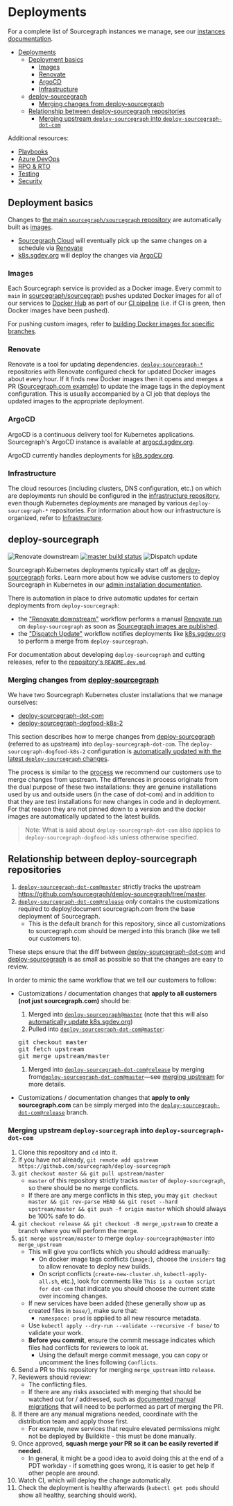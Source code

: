 # Deployments

For a complete list of Sourcegraph instances we manage, see our [instances documentation](instances.md).

- [Deployments](#deployments)
  - [Deployment basics](#deployment-basics)
    - [Images](#images)
    - [Renovate](#renovate)
    - [ArgoCD](#argocd)
    - [Infrastructure](#infrastructure)
  - [deploy-sourcegraph](#deploy-sourcegraph)
    - [Merging changes from deploy-sourcegraph](#merging-changes-from-deploy-sourcegraph)
  - [Relationship between deploy-sourcegraph repositories](#relationship-between-deploy-sourcegraph-repositories)
    - [Merging upstream `deploy-sourcegraph` into `deploy-sourcegraph-dot-com`](#merging-upstream-deploy-sourcegraph-into-deploy-sourcegraph-dot-com)

Additional resources:

- [Playbooks](./playbooks.md)
- [Azure DevOps](./azure_devops.md)
- [RPO & RTO](./rto_rpo.md)
- [Testing](./testing.md)
- [Security](./security.md)

## Deployment basics

Changes to [the main `sourcegraph/sourcegraph` repository](https://github.com/sourcegraph/sourcegraph) are automatically built as [images](#images).

- [Sourcegraph Cloud](instances.md#sourcegraph-com) will eventually pick up the same changes on a schedule via [Renovate](#renovate)
- [k8s.sgdev.org](instances.md#k8s-sgdev-org) will deploy the changes via [ArgoCD](#argocd)

### Images

Each Sourcegraph service is provided as a Docker image. Every commit to `main` in [sourcegraph/sourcegraph](https://github.com/sourcegraph/sourcegraph) pushes updated Docker images for all of our services to [Docker Hub](https://hub.docker.com/u/sourcegraph/) as part of our [CI pipeline](https://buildkite.com/sourcegraph/sourcegraph) (i.e. if CI is green, then Docker images have been pushed).

For pushing custom images, refer to [building Docker images for specific branches](#building-docker-images-for-a-specific-branch).

### Renovate

Renovate is a tool for updating dependencies. [`deploy-sourcegraph-*`](#deploy-sourcegraph) repositories with Renovate configured check for updated Docker images about every hour. If it finds new Docker images then it opens and merges a PR ([Sourcegraph.com example](https://github.com/sourcegraph/deploy-sourcegraph-dot-com/pulls?utf8=%E2%9C%93&q=is%3Apr+author%3Aapp%2Frenovate)) to update the image tags in the deployment configuration. This is usually accompanied by a CI job that deploys the updated images to the appropriate deployment.

### ArgoCD

ArgoCD is a continuous delivery tool for Kubernetes applications.
Sourcegraph's ArgoCD instance is available at [argocd.sgdev.org](https://argocd.sgdev.org/).

ArgoCD currently handles deployments for [k8s.sgdev.org](instances.md#k8s-sgdev-org).

### Infrastructure

The cloud resources (including clusters, DNS configuration, etc.) on which are deployments run should be configured in the [infrastructure repository](https://github.com/sourcegraph/infrastructure), even though Kubernetes deployments are managed by various `deploy-sourcegraph-*` repositories. For information about how our infrastructure is organized, refer to [Infrastructure](../../tools/infrastructure/index.md).

## deploy-sourcegraph

![Renovate downstream](https://github.com/sourcegraph/sourcegraph/workflows/Renovate%20downstream/badge.svg) [![master build status](https://badge.buildkite.com/018ed23ed79d7297e7dd109b745597c58d875323fb06e81786.svg?branch=master)](https://buildkite.com/sourcegraph/deploy-sourcegraph) ![Dispatch update](https://github.com/sourcegraph/deploy-sourcegraph/workflows/Dispatch%20update/badge.svg)

Sourcegraph Kubernetes deployments typically start off as [deploy-sourcegraph](https://github.com/sourcegraph/deploy-sourcegraph) forks. Learn more about how we advise customers to deploy Sourcegraph in Kubernetes in our [admin installation documentation](https://docs.sourcegraph.com/admin/install/kubernetes).

There is automation in place to drive automatic updates for certain deployments from `deploy-sourcegraph`:

- the ["Renovate downstream"](https://github.com/sourcegraph/sourcegraph/actions?query=workflow%3A%22Renovate+downstream%22) workflow performs a manual [Renovate run](#renovate) on `deploy-sourcegraph` as soon as [Sourcegraph images are published](#images).
- the ["Dispatch Update"](https://github.com/sourcegraph/deploy-sourcegraph/actions?query=workflow%3A%22Dispatch+update%22) workflow notifies deployments like [k8s.sgdev.org](instances.md#k8s-sgdev-org) to perform a merge from `deploy-sourcegraph`.

For documentation about developing `deploy-sourcegraph` and cutting releases, refer to the [repository's `README.dev.md`](https://github.com/sourcegraph/deploy-sourcegraph/blob/master/README.dev.md).

### Merging changes from [deploy-sourcegraph](https://github.com/sourcegraph/deploy-sourcegraph)

We have two Sourcegraph Kubernetes cluster installations that we manage ourselves:

- [deploy-sourcegraph-dot-com](https://github.com/sourcegraph/deploy-sourcegraph-dot-com)
- [deploy-sourcegraph-dogfood-k8s-2](https://github.com/sourcegraph/deploy-sourcegraph-dogfood-k8s-2)

This section describes how to merge changes from [deploy-sourcegraph](https://github.com/sourcegraph/deploy-sourcegraph)
(referred to as upstream) into `deploy-sourcegraph-dot-com`. The `deploy-sourcegraph-dogfood-k8s-2` configuration is [automatically updated with the latest `deploy-sourcegraph` changes](instances.md#k8s-sgdev-org).

The process is similar to the [process](https://docs.sourcegraph.com/admin/install/kubernetes/configure#fork-this-repository)
we recommend our customers use to merge changes from upstream. The differences in process originate from the dual purpose
of these two installations: they are genuine installations used by us and outside users (in the case of dot-com) and in addition
to that they are test installations for new changes in code and in deployment. For that reason they are not pinned down to a version
and the docker images are automatically updated to the latest builds.

> Note: What is said about `deploy-sourcegraph-dot-com` also applies to `deploy-sourcegraph-dogfood-k8s` unless otherwise specified.

## Relationship between deploy-sourcegraph repositories

1. [`deploy-sourcegraph-dot-com@master`](https://github.com/sourcegraph/deploy-sourcegraph-dot-com/tree/master) strictly tracks the upstream https://github.com/sourcegraph/deploy-sourcegraph/tree/master.
1. [`deploy-sourcegraph-dot-com@release`](https://github.com/sourcegraph/deploy-sourcegraph-dot-com/tree/release) _only_ contains the customizations required to deploy/document sourcegraph.com from the base deployment of Sourcegraph.
   - This is the default branch for this repository, since all customizations to sourcegraph.com should be merged into this branch (like we tell our customers to).

These steps ensure that the diff between [deploy-sourcegraph-dot-com](https://github.com/sourcegraph/deploy-sourcegraph-dot-com) and [deploy-sourcegraph](https://github.com/sourcegraph/deploy-sourcegraph) is as small as possible so that the changes are easy to review.

In order to mimic the same workflow that we tell our customers to follow:

- Customizations / documentation changes that **apply to all customers (not just sourcegraph.com)** should be:

  1. Merged into [`deploy-sourcegraph@master`](https://github.com/sourcegraph/deploy-sourcegraph/tree/master) (note that this will also [automatically update k8s.sgdev.org](instances.md#k8s-sgdev-org))
  1. Pulled into [`deploy-sourcegraph-dot-com@master`](https://github.com/sourcegraph/deploy-sourcegraph-dot-com/tree/master):
  <pre>
  git checkout master
  git fetch upstream
  git merge upstream/master
  </pre>

  1. Merged into [`deploy-sourcegraph-dot-com@release`](https://github.com/sourcegraph/deploy-sourcegraph-dot-com/tree/release) by merging from[`deploy-sourcegraph-dot-com@master`](https://github.com/sourcegraph/deploy-sourcegraph-dot-com/tree/master)—see [merging upstream](#merging-upstream-deploy-sourcegraph-into-deploy-sourcegraph-dot-com) for more details.

- Customizations / documentation changes that **apply to only sourcegraph.com** can be simply merged into the [`deploy-sourcegraph-dot-com@release`](https://github.com/sourcegraph/deploy-sourcegraph-dot-com/tree/release) branch.

### Merging upstream `deploy-sourcegraph` into `deploy-sourcegraph-dot-com`

1. Clone this repository and `cd` into it.
1. If you have not already, `git remote add upstream https://github.com/sourcegraph/deploy-sourcegraph`
1. `git checkout master && git pull upstream/master`
   - `master` of this repository strictly tracks `master` of `deploy-sourcegraph`, so there should be no merge conflicts.
   - If there are any merge conflicts in this step, you may `git checkout master && git rev-parse HEAD && git reset --hard upstream/master && git push -f origin master` which should always be 100% safe to do.
1. `git checkout release && git checkout -B merge_upstream` to create a branch where you will perform the merge.
1. `git merge upstream/master` to merge `deploy-sourcegraph@master` into `merge_upstream`
   - This will give you conflicts which you should address manually:
     - On docker image tags conflicts (`image:`), choose the `insiders` tag to allow renovate to deploy new builds.
     - On script conflicts (`create-new-cluster.sh`, `kubectl-apply-all.sh`, etc.), look for comments like `This is a custom script for dot-com` that indicate you should choose the current state over incoming changes.
   - If new services have been added (these generally show up as created files in `base/`), make sure that:
     - `namespace: prod` is applied to all new resource metadata.
   - Use `kubectl apply --dry-run --validate --recursive -f base/` to validate your work.
   - **Before you commit**, ensure the commit message indicates which files had conflicts for reviewers to look at.
     - Using the default merge commit message, you can copy or uncomment the lines following `Conflicts`.
1. Send a PR to this repository for merging `merge_upstream` into `release`.
1. Reviewers should review:
   - The conflicting files.
   - If there are any risks associated with merging that should be watched out for / addressed,
     such as [documented manual migrations](https://docs.sourcegraph.com/admin/updates/kubernetes)
     that will need to be performed as part of merging the PR.
1. If there are any manual migrations needed, coordinate with the distribution team and apply those first.
   - For example, new services that require elevated permissions might not be deployed by Buildkite - this must be done manually.
1. Once approved, **squash merge your PR so it can be easily reverted if needed**.
   - In general, it might be a good idea to avoid doing this at the end of a PDT workday - if something goes wrong, it is easier to get help if other people are around.
1. Watch CI, which will deploy the change automatically.
1. Check the deployment is healthy afterwards (`kubectl get pods` should show all healthy, searching should work).
